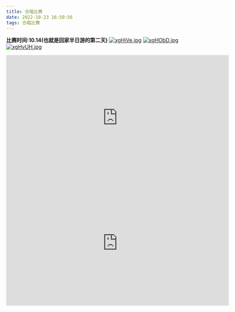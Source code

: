 ```yaml
---
title: 合唱比赛
date: 2022-10-23 16:50:56
tags: 合唱比赛
---
```

**比赛时间:10.14(也就是回家半日游的第二天)**
[![xgHjVe.jpg](https://s1.ax1x.com/2022/10/23/xgHjVe.jpg)](https://imgse.com/i/xgHjVe)
[![xgHObD.jpg](https://s1.ax1x.com/2022/10/23/xgHObD.jpg)](https://imgse.com/i/xgHObD)
[![xgHvUH.jpg](https://s1.ax1x.com/2022/10/23/xgHvUH.jpg)](https://imgse.com/i/xgHvUH)

<iframe style='width: 600px;height: 338px' frameborder='no' allowfullscreen mozallowfullscreen webkitallowfullscreen src='http://go.plvideo.cn/front/video/preview?vid=e6cae28901cda83d7040b62647516bd1_e'></iframe>

<iframe style='width: 600px;height: 338px' frameborder='no' allowfullscreen mozallowfullscreen webkitallowfullscreen src='http://go.plvideo.cn/front/video/preview?vid=e6cae289010751afb80d42dcda6fef4b_e'></iframe>

